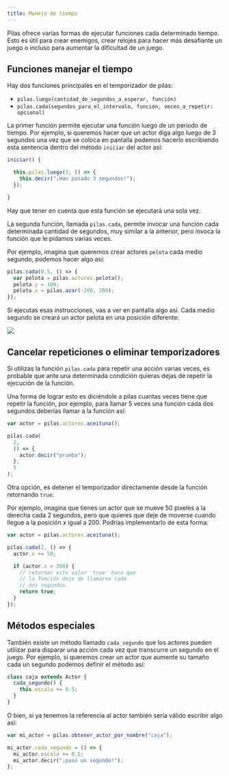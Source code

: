 ```yaml
---
title: Manejo de tiempo
---
```


Pilas ofrece varias formas de ejecutar funciones cada determinado tiempo. Esto es útil para crear enemigos, crear relojes para hacer más desafiante un juego o incluso para aumentar la dificultad de un juego.

## Funciones manejar el tiempo

Hay dos funciones principales en el temporizador de pilas:

- `pilas.luego(cantidad_de_segundos_a_esperar, función)`
- `pilas.cada(segundos_para_el_intervalo, función, veces_a_repetir: opcional)`

La primer función permite ejecutar una función luego de un periodo de tiempo.
Por ejemplo, si queremos hacer que un actor diga algo luego de 3 segundos una
vez que se coloca en pantalla podemos hacerlo escribiendo esta
sentencia dentro del método `iniciar` del actor así:

```typescript
iniciar() {

  this.pilas.luego(3, () => {
    this.decir("¡Han pasado 3 segundos!");
  });

}
```

Hay que tener en cuenta que esta función se ejecutará una sola vez.

La segunda función, llamada `pilas.cada`, permite invocar una función cada
determinada cantidad de segundos, muy similar a la anterior, pero invoca la
función que le pidamos varias veces.

Por ejemplo, imagina que queremos crear actores `pelota` cada medio segundo,
podemos hacer algo así:

```typescript
pilas.cada(0.5, () => {
  var pelota = pilas.actores.pelota();
  pelota.y = 100;
  pelota.x = pilas.azar(-200, 200);
});
```

Si ejecutas esas instrucciones, vas a ver en pantalla algo así. Cada medio segundo se creará un actor pelota en una posición diferente:

![](imagenes/tiempo.assets/PilasEngine_tiempo.png)

## Cancelar repeticiones o eliminar temporizadores

Si utilizas la función `pilas.cada` para repetir una acción varias veces, es
probable que ante una determinada condición quieras dejas de repetir
la ejecución de la función.

Una forma de lograr esto es diciéndole a pilas cuantas veces tiene que repetir
la función, por ejemplo, para llamar 5 veces una función cada dos segundos
deberías llamar a la función así:

```typescript
var actor = pilas.actores.aceituna();

pilas.cada(
  2,
  () => {
    actor.decir("prueba");
  },
  5
);
```

Otra opción, es detener el temporizador directamente desde la función
retornando `true`:

Por ejemplo, imagina que tienes un actor que se mueve 50 pixeles a la derecha
cada 2 segundos, pero que quieres que deje de moverse cuando llegue a la
posición x igual a 200. Podrías implementarlo de esta forma:

```typescript
var actor = pilas.actores.aceituna();

pilas.cada(2, () => {
  actor.x += 50;

  if (actor.x > 200) {
    // retornar este valor 'true' hace que
    // la función deje de llamarse cada
    // dos segundos.
    return true;
  }
});
```

## Métodos especiales

También existe un método llamado `cada_segundo` que los actores pueden utilizar
para disparar una acción cada vez que transcurre un segundo en el juego. Por
ejemplo, si queremos crear un actor que aumente su tamaño cada un segundo
podemos definir el método así:

```typescript
class caja extends Actor {
  cada_segundo() {
    this.escala += 0.5;
  }
}
```

O bien, si ya tenemos la referencia al actor también sería válido escribir
algo así:

```typescript
var mi_actor = pilas.obtener_actor_por_nombre("caja");

mi_actor.cada_segundo = () => {
  mi_actor.escala += 0.5;
  mi_actor.decir("¡pasó un segundo!");
};
```
